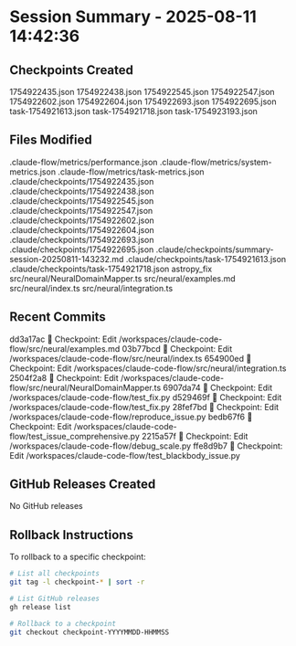 # Session Summary - 2025-08-11 14:42:36

## Checkpoints Created
1754922435.json
1754922438.json
1754922545.json
1754922547.json
1754922602.json
1754922604.json
1754922693.json
1754922695.json
task-1754921613.json
task-1754921718.json
task-1754923193.json

## Files Modified
.claude-flow/metrics/performance.json
.claude-flow/metrics/system-metrics.json
.claude-flow/metrics/task-metrics.json
.claude/checkpoints/1754922435.json
.claude/checkpoints/1754922438.json
.claude/checkpoints/1754922545.json
.claude/checkpoints/1754922547.json
.claude/checkpoints/1754922602.json
.claude/checkpoints/1754922604.json
.claude/checkpoints/1754922693.json
.claude/checkpoints/1754922695.json
.claude/checkpoints/summary-session-20250811-143232.md
.claude/checkpoints/task-1754921613.json
.claude/checkpoints/task-1754921718.json
astropy_fix
src/neural/NeuralDomainMapper.ts
src/neural/examples.md
src/neural/index.ts
src/neural/integration.ts

## Recent Commits
dd3a17ac 🔖 Checkpoint: Edit /workspaces/claude-code-flow/src/neural/examples.md
03b77bcd 🔖 Checkpoint: Edit /workspaces/claude-code-flow/src/neural/index.ts
654900ed 🔖 Checkpoint: Edit /workspaces/claude-code-flow/src/neural/integration.ts
2504f2a8 🔖 Checkpoint: Edit /workspaces/claude-code-flow/src/neural/NeuralDomainMapper.ts
6907da74 🔖 Checkpoint: Edit /workspaces/claude-code-flow/test_fix.py
d529469f 🔖 Checkpoint: Edit /workspaces/claude-code-flow/test_fix.py
28fef7bd 🔖 Checkpoint: Edit /workspaces/claude-code-flow/reproduce_issue.py
bedb67f6 🔖 Checkpoint: Edit /workspaces/claude-code-flow/test_issue_comprehensive.py
2215a57f 🔖 Checkpoint: Edit /workspaces/claude-code-flow/debug_scale.py
ffe8d9b7 🔖 Checkpoint: Edit /workspaces/claude-code-flow/test_blackbody_issue.py

## GitHub Releases Created
No GitHub releases

## Rollback Instructions
To rollback to a specific checkpoint:
```bash
# List all checkpoints
git tag -l checkpoint-* | sort -r

# List GitHub releases
gh release list

# Rollback to a checkpoint
git checkout checkpoint-YYYYMMDD-HHMMSS
```
